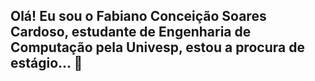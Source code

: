 ## Olá! Eu sou o Fabiano Conceição Soares Cardoso, estudante de Engenharia de Computação pela Univesp, estou a procura de estágio... 👋

<!--
**appsfabiano/appsfabiano** is a ✨ _special_ ✨ repository because its `README.md` (this file) appears on your GitHub profile.

Here are some ideas to get you started:

- 🔭 I’m currently working on ...
- 🌱 I’m currently learning ...
- 👯 I’m looking to collaborate on ...
- 🤔 I’m looking for help with ...
- 💬 Ask me about ...
- 📫 How to reach me: ...
- 😄 Pronouns: ...
- ⚡ Fun fact: ...
-->
